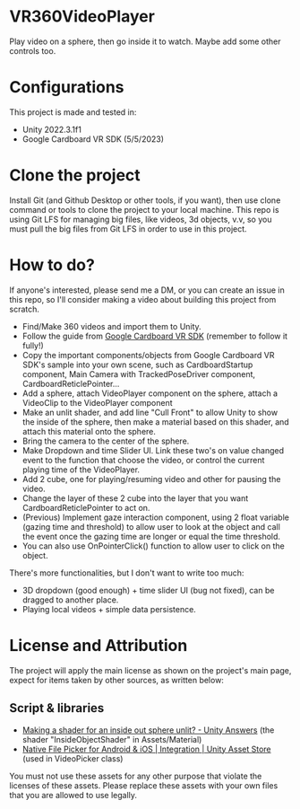 # VR360VideoPlayer
Play video on a sphere, then go inside it to watch. Maybe add some other controls too.

# Configurations
This project is made and tested in:
- Unity 2022.3.1f1
- Google Cardboard VR SDK (5/5/2023)

# Clone the project
Install Git (and Github Desktop or other tools, if you want), then use clone command or tools to clone the project to your local machine.
This repo is using Git LFS for managing big files, like videos, 3d objects, v.v, so you must pull the big files from Git LFS in order to use in this project.

# How to do?
If anyone's interested, please send me a DM, or you can create an issue in this repo, so I'll consider making a video about building this project from scratch.

- Find/Make 360 videos and import them to Unity.
- Follow the guide from [Google Cardboard VR SDK](https://developers.google.com/cardboard/develop/unity/quickstart) (remember to follow it fully!)
- Copy the important components/objects from Google Cardboard VR SDK's sample into your own scene, such as CardboardStartup component, Main Camera with TrackedPoseDriver component, CardboardReticlePointer...
- Add a sphere, attach VideoPlayer component on the sphere, attach a VideoClip to the VideoPlayer component
- Make an unlit shader, and add line "Cull Front" to allow Unity to show the inside of the sphere, then make a material based on this shader, and attach this material onto the sphere.
- Bring the camera to the center of the sphere.
- Make Dropdown and time Slider UI. Link these two's on value changed event to the function that choose the video, or control the current playing time of the VideoPlayer.
- Add 2 cube, one for playing/resuming video and other for pausing the video.
- Change the layer of these 2 cube into the layer that you want CardboardReticlePointer to act on.
- (Previous) Implement gaze interaction component, using 2 float variable (gazing time and threshold) to allow user to look at the object and call the event once the gazing time are longer or equal the time threshold. 
- You can also use OnPointerClick() function to allow user to click on the object.

There's more functionalities, but I don't want to write too much: 
- 3D dropdown (good enough) + time slider UI (bug not fixed), can be dragged to another place.
- Playing local videos + simple data persistence.

# License and Attribution
The project will apply the main license as shown on the project's main page, expect for items taken by other sources, as written below:

## Script & libraries
- [Making a shader for an inside out sphere unlit? - Unity Answers](https://answers.unity.com/questions/1155090/making-a-shader-for-an-inside-out-sphere-unlit.html) (the shader "InsideObjectShader" in Assets/Material)
- [Native File Picker for Android & iOS | Integration | Unity Asset Store](https://assetstore.unity.com/packages/tools/integration/native-file-picker-for-android-ios-173238) (used in VideoPicker class)

You must not use these assets for any other purpose that violate the licenses of these assets. Please replace these assets with your own files that you are allowed to use legally.
